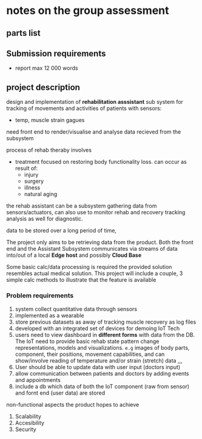 # notes on the group assessment

## parts list

## Submission requirements

- report max 12 000 words

## project description

design and implementation of **rehabilitation asssistant** sub system for tracking of movements and activities of patients with sensors:

- temp, muscle strain gagues

need front end to render/visualise and analyse data recieved from the subsystem

process of rehab theraby involves

- treatment focused on restoring body functionality loss. can occur as result of:
  - injury
  - surgery
  - illness
  - natural aging

the rehab assistant can be a subsystem gathering data from sensors/actuators, 
can also use to monitor rehab and recovery tracking analysis as well for diagnostic.

data to be stored over a long period of time,

The project only aims to be retrieving data from the product. Both the front end and the Assistant Subsystem communicates via streams of data into/out of a local **Edge host** and possibly **Cloud Base**

Some basic calc/data processing is required the provided solution resembles actual medical solution. This project will include a couple, 3 simple calc methods to illustrate that the feature is available

### Problem requirements

1. system collect quantitative data through sensors
2. implemented as a wearable
3. store previous datasets as away of tracking muscle recovery as log files
4. developed with an integrated set of devices for demoing IoT Tech
5. users need to view dashboard in **different forms** with data from the DB. The IoT need to provide basic rehab state pattern change representations, models and visualizations.
`e.g` images of body parts, component, their positions, movement capabilities, and can show/involve reading of temperature and/or strain (stretch) data ,,,
6. User should be able to update data with user input (doctors input)
7. allow communication between patients and doctors by adding events and appointments
8. include a db which data of both the IoT component (raw from sensor) and fornt end (user data) are stored

non-functional aspects the product hopes to achieve

1. Scalability
2. Accesibility
3. Security